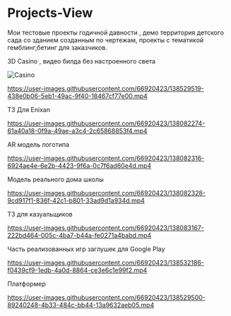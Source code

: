 # Projects-View
Мои тестовые проекты годичной давности , демо территория детского сада со зданием созданным по чертежам, проекты с тематикой гемблинг,бетинг для заказчиков.


3D Casino , видео билда без настроенного света

![Casino](https://user-images.githubusercontent.com/66920423/138529416-ed9ab65a-f41e-4211-90d3-d8e152ce8e36.jpg)


https://user-images.githubusercontent.com/66920423/138529519-438e0b06-5eb1-49ac-9f40-18467cf77e00.mp4


ТЗ Для Enixan

https://user-images.githubusercontent.com/66920423/138082274-61a40a18-0f9a-49ae-a3c4-2c65868853f4.mp4

AR модель логотипа

https://user-images.githubusercontent.com/66920423/138082316-6924ae4e-6e2b-4423-9f6a-0c7f6ad60e4d.mp4

Модель реального дома школы

https://user-images.githubusercontent.com/66920423/138082328-9cd917f1-836f-42c1-b801-33ad9d1a934d.mp4

ТЗ для казуальщиков

https://user-images.githubusercontent.com/66920423/138083167-222bd464-005c-4ba7-b44a-fe0271a4babd.mp4

Часть реализованных игр заглушек для Google Play

https://user-images.githubusercontent.com/66920423/138532186-f0439cf9-1edb-4a0d-8864-ce3e6c1e99f2.mp4


Платформер 

https://user-images.githubusercontent.com/66920423/138529500-89240248-4b33-484c-bb44-13a9632aeb05.mp4

